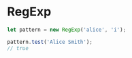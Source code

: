 # RegExp

```javascript
let pattern = new RegExp('alice', 'i');

pattern.test('Alice Smith');
// true
```
